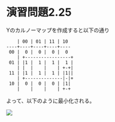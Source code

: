 # 演習問題2.25

Yのカルノーマップを作成すると以下の通り

```
    | 00 | 01 | 11 | 10
----+----+----+----+----
 00 |  0 |  0 |  0 |  0
    | +-----------------+
 01 | |1 |  1 |	 1 |  1	|
    | |	 |    |	   | +-+|
 11 | |1 |  1 |	 1 | |1||
    | +--------------|-|+
 10 |  0 |  0 |	 0 | |1|
    |    |    |    | +-+
```

よって、以下のように最小化される。

<img src="https://horie-t.github.io/DigitalDesignAndComputerArchitecture-Ans/images/ex2-25/ex2-25.png" />
